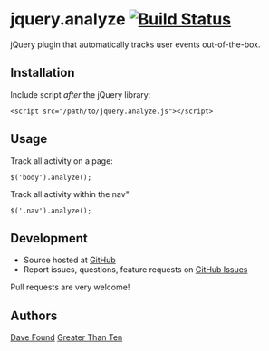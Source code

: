 # jquery.analyze [![Build Status](https://travis-ci.org/greaterthanten/jquery.analyze.png?branch=master)](https://travis-ci.org/greaterthanten/jquery.analyze)

jQuery plugin that automatically tracks user events out-of-the-box.

## Installation

Include script *after* the jQuery library:

    <script src="/path/to/jquery.analyze.js"></script>

## Usage

Track all activity on a page:

    $('body').analyze();

Track all activity within the nav"

    $('.nav').analyze();

## Development

- Source hosted at [GitHub](https://github.com/greaterthanten/jquery.analyze)
- Report issues, questions, feature requests on [GitHub Issues](https://github.com/greaterthanten/jquery.analyze/issues)

Pull requests are very welcome!

## Authors

[Dave Found](https://github.com/davefound)
[Greater Than Ten](https://github.com/greaterthanten)